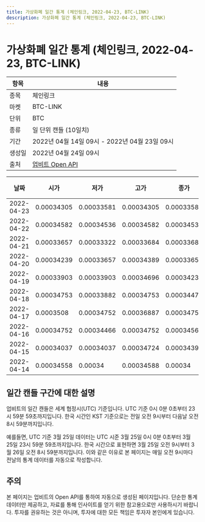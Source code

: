 ```yaml
---
title: 가상화폐 일간 통계 (체인링크, 2022-04-23, BTC-LINK)
description: 가상화폐 일간 통계 (체인링크, 2022-04-23, BTC-LINK)
---
```



가상화폐 일간 통계 (체인링크, 2022-04-23, BTC-LINK)
===

|항목|내용|
|--|--|
|종목|체인링크|
|마켓|BTC-LINK|
|단위|BTC|
|종류|일 단위 캔들 (10일치)|
|기간|2022년 04월 14일 09시 - 2022년 04월 23일 09시|
|생성일|2022년 04월 24일 09시|
|출처|[업비트 Open API](https://docs.upbit.com)|


|날짜|시가|저가|고가|종가|비고|
|--|--|--|--|--|--|
|2022-04-23|0.00034305|0.00033581|0.00034305|0.00033581|    |
|2022-04-22|0.00034582|0.00034536|0.00034582|0.00034536|    |
|2022-04-21|0.00033657|0.00033322|0.00033684|0.00033684|    |
|2022-04-20|0.00034239|0.00033657|0.00034389|0.00033657|    |
|2022-04-19|0.00033903|0.00033903|0.00034696|0.00034239|    |
|2022-04-18|0.00034753|0.00033882|0.00034753|0.00034473|    |
|2022-04-17|0.0003508|0.00034752|0.00036887|0.00034753|    |
|2022-04-16|0.00034752|0.00034466|0.00034752|0.00034569|    |
|2022-04-15|0.00034037|0.00034037|0.00034724|0.00034398|    |
|2022-04-14|0.00034558|0.00034|0.00034588|0.00034|    |


일간 캔들 구간에 대한 설명
---


업비트의 일간 캔들은 세계 협정시(UTC) 기준입니다. 
UTC 기준 0시 0분 0초부터 23시 59분 59초까지입니다. 
한국 시간인 KST 기준으로는 전일 오전 9시부터 다음날 오전 8시 59분까지입니다. 


예를들면, UTC 기준 3월 25일 데이터는 UTC 시준 3월 25일 0시 0분 0초부터 3월 25일 23시 59분 59초까지입니다. 
한국 시간으로 표현하면 3월 25일 오전 9시부터 3월 26일 오전 8시 59분까지입니다. 
이와 같은 이유로 본 페이지는 매일 오전 9시마다 전날의 통계 데이터를 자동으로 작성합니다. 


주의
---


본 페이지는 업비트의 Open API를 통하여 자동으로 생성된 페이지입니다. 
단순한 통계 데이터만 제공하고, 자료를 통해 인사이트를 얻기 위한 참고용으로만 사용하시기 바랍니다. 
투자를 권유하는 것은 아니며, 투자에 대한 모든 책임은 투자자 본인에게 있습니다. 
